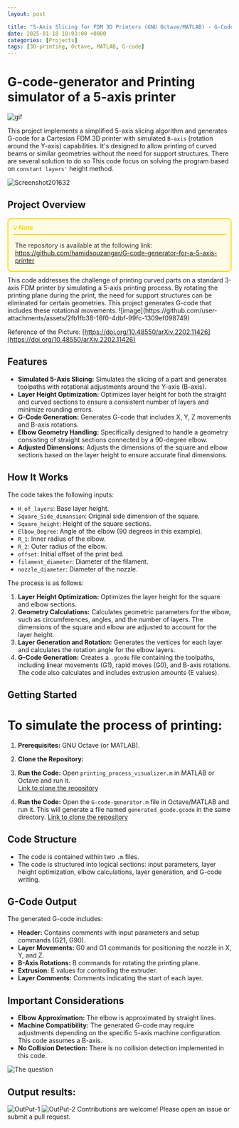 ```yaml
---
layout: post

title: "5-Axis Slicing for FDM 3D Printers (GNU Octave/MATLAB) - G-Code Generation"
date: 2025-01-18 10:03:00 +0000
categories: [Projects]
tags: [3D-printing, Octave, MATLAB, G-code]
---
```

# G-code-generator and Printing simulator of a 5-axis printer

![gif](assets/img/octave-gui_kppVYGOOGi.gif)

This project implements a simplified 5-axis slicing algorithm and generates G-code for a Cartesian FDM 3D printer with simulated `B-axis` (rotation around the Y-axis) capabilities. It's designed to allow printing of curved beams or similar geometries without the need for support structures. There are several solution to do so This code focus on solving the program based on `constant layers'` height method. 

![Screenshot201632](https://github.com/user-attachments/assets/95ffe556-f8ff-4060-8a9c-9c90e08f55b3)


## Project Overview
<div style="border: 2px solid #ffd700; background: #fffbe6; border-radius: 8px; padding: 10px; margin: 10px 0;">
  <h4 style="margin: 0 0 10px 0; color: #ffd700; border-bottom: 2px solid #ffd700; padding-bottom: 5px;">
    💡 Note
  </h4>
  <div style="padding: 5px; color: #333;">
    The repository is available at the following link: <a href="https://github.com/hamidsouzangar/G-code-generator-for-a-5-axis-printer" target="_blank">https://github.com/hamidsouzangar/G-code-generator-for-a-5-axis-printer</a>
  </div>
</div>
This code addresses the challenge of printing curved parts on a standard 3-axis FDM printer by simulating a 5-axis printing process. By rotating the printing plane during the print, the need for support structures can be eliminated for certain geometries. This project generates G-code that includes these rotational movements.
![image](https://github.com/user-attachments/assets/2fb1fb38-16f0-4dbf-99fc-1309ef098749)

Reference of the Picture: [https://doi.org/10.48550/arXiv.2202.11426](https://doi.org/10.48550/arXiv.2202.11426)
## Features

*   **Simulated 5-Axis Slicing:** Simulates the slicing of a part and generates toolpaths with rotational adjustments around the Y-axis (B-axis).
*   **Layer Height Optimization:** Optimizes layer height for both the straight and curved sections to ensure a consistent number of layers and minimize rounding errors.
*   **G-Code Generation:** Generates G-code that includes X, Y, Z movements and B-axis rotations.
*   **Elbow Geometry Handling:** Specifically designed to handle a geometry consisting of straight sections connected by a 90-degree elbow.
*   **Adjusted Dimensions:** Adjusts the dimensions of the square and elbow sections based on the layer height to ensure accurate final dimensions.

## How It Works

The code takes the following inputs:

*   `H_of_layers`: Base layer height.
*   `Square_Side_dimansion`: Original side dimension of the square.
*   `Square_height`: Height of the square sections.
*   `Elbow_Degree`: Angle of the elbow (90 degrees in this example).
*   `R_1`: Inner radius of the elbow.
*   `R_2`: Outer radius of the elbow.
*   `offset`: Initial offset of the print bed.
*   `filament_diameter`: Diameter of the filament.
*   `nozzle_diameter`: Diameter of the nozzle.

The process is as follows:

1.  **Layer Height Optimization:** Optimizes the layer height for the square and elbow sections.
2.  **Geometry Calculations:** Calculates geometric parameters for the elbow, such as circumferences, angles, and the number of layers. The dimensions of the square and elbow are adjusted to account for the layer height.
3.  **Layer Generation and Rotation:** Generates the vertices for each layer and calculates the rotation angle for the elbow layers.
4.  **G-Code Generation:** Creates a `.gcode` file containing the toolpaths, including linear movements (G1), rapid moves (G0), and B-axis rotations. The code also calculates and includes extrusion amounts (E values).

## Getting Started
# To simulate the process of printing: 
1.  **Prerequisites:** GNU Octave (or MATLAB).
2.  **Clone the Repository:**
3. **Run the Code:** Open `printing_process_visualizer.m` in MATLAB or Octave and run it.  
[Link to clone the repository](https://github.com/hamidsouzangar/G-code-generator-for-a-5-axis-printer)



4.  **Run the Code:** Open the `G-code-generator.m` file in Octave/MATLAB and run it. This will generate a file named `generated_gcode.gcode` in the same directory. [Link to clone the repository](https://github.com/hamidsouzangar/G-code-generator-for-a-5-axis-printer)

## Code Structure

*   The code is contained within two `.m` files.
*   The code is structured into logical sections: input parameters, layer height optimization, elbow calculations, layer generation, and G-code writing.

## G-Code Output

The generated G-code includes:

*   **Header:** Contains comments with input parameters and setup commands (G21, G90).
*   **Layer Movements:** G0 and G1 commands for positioning the nozzle in X, Y, and Z.
*   **B-Axis Rotations:** B commands for rotating the printing plane.
*   **Extrusion:** E values for controlling the extruder.
*   **Layer Comments:** Comments indicating the start of each layer.


## Important Considerations

*   **Elbow Approximation:** The elbow is approximated by straight lines.
*   **Machine Compatibility:** The generated G-code may require adjustments depending on the specific 5-axis machine configuration. This code assumes a B-axis.
*   **No Collision Detection:** There is no collision detection implemented in this code.

![The question](assets/img/01MAAM.jpg)

## Output results: 
![OutPut-1](assets/img/02MAAM.jpg)
![OutPut-2](assets/img/03MAAM.jpg)
Contributions are welcome! Please open an issue or submit a pull request.


